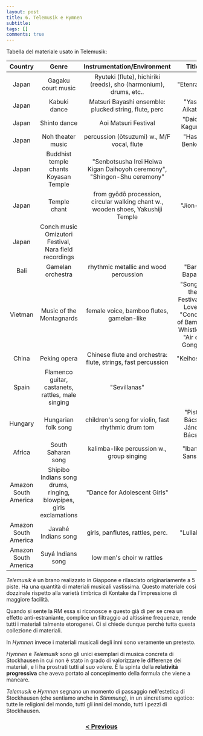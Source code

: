 ```yaml
---
layout: post
title: 6. Telemusik e Hymnen
subtitle:
tags: []
comments: true
---
```


Tabella del materiale usato in Telemusik:

|Country|Genre|Instrumentation/Environment|Title|
|:---:|:---:|:---:|:---:|
|Japan|Gagaku court music|Ryuteki (flute), hichiriki (reeds), sho (harmonium), drums, etc..|"Etenraku"|
|Japan|Kabuki dance|Matsuri Bayashi ensemble: plucked string, flute, perc|"Yasai Aikata"|
|Japan|Shinto dance|Aoi Matsuri Festival|"Daidai Kagura"|
|Japan|Noh theater music|percussion (ōtsuzumi) w., M/F vocal, flute|"Hashi Benkei"|
|Japan|Buddhist temple chants Koyasan Temple|"Senbotsusha Irei Heiwa Kigan Daihoyoh ceremony", "Shingon-Shu ceremony"|
|Japan|Temple chant|from gyōdō procession, circular walking chant w., wooden shoes, Yakushiji Temple|"Jion-e"|
|Japan|Conch music Omizutori Festival, Nara field recordings|
|Bali|Gamelan orchestra|rhythmic metallic and wood percussion|"Baris Bapan"|
|Vietman|Music of the Montagnards|female voice, bamboo flutes, gamelan-like|"Song of the Festival of Love", "Concert of Bamboo Whistles", "Air de Gongs"|
|China|Peking opera|Chinese flute and orchestra: flute, strings, fast percussion|"Keihosau"|
|Spain|Flamenco guitar, castanets, rattles, male singing|"Sevillanas"|
|Hungary|Hungarian folk song|children's song for violin, fast rhythmic drum tom|"Pista Bácsi, János Bácsi"|
|Africa|South Saharan song|kalimba-like percussion w., group singing|"Ibani-Sansa"|
|Amazon South America|Shipibo Indians song drums, ringing, blowpipes, girls exclamations|"Dance for Adolescent Girls"|
|Amazon South America|Javahé Indians song|girls, panflutes, rattles, perc.|"Lullaby"|
|Amazon South America|Suyá Indians song|low men's choir w rattles||

_Telemusik_ è un brano realizzato in Giappone e rilasciato originariamente a 5 piste. Ha una quantità
di materiali musicali vastissima. Questo materiale così dozzinale rispetto alla varietà timbrica di
Kontake da l'impressione di maggiore facilità.

Quando si sente la RM essa si riconosce e questo già di per se crea un effetto anti-estraniante,
complice un filtraggio ad altissime frequenze, rende tutti i materiali talmente etorogenei. Ci si
chiede dunque perché tutta questa collezione di materiali.

In _Hymnen_ invece i materiali musicali degli inni sono veramente un pretesto.

_Hymnen_ e _Telemusik_ sono gli unici esemplari di musica concreta di Stockhausen in cui non è stato
in grado di valorizzare le differenze dei materiali, e li ha prostrati tutti al suo volere. È la spinta
della **relatività progressiva** che aveva portato al concepimento della formula che viene a mancare.

_Telemusik_ e _Hymnen_ segnano un momento di passaggio nell'estetica di Stockhausen (che sentiamo
anche in _Stimmung_), in un sincretismo egotico: tutte le religioni del mondo, tutti gli inni del mondo,
tutti i pezzi di Stockhausen.

<h3 style="text-align:center">
<a href="https://velitch.github.io/velitch/2021-11-02-05_01_relazione_mikrofonie_i/">< Previous </a>
</h3>
